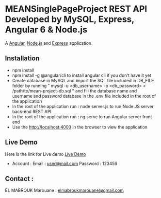 # MEANSinglePageProject REST API Developed by MySQL, Express, Angular 6 & Node.js

A [Angular](https://angular.io/), [Node.js](https://nodejs.org/en/) and [Express](https://expressjs.com/) application.

## Installation

- npm install
- npm install -g @angular/cli to install angular cli if you don't have it yet
- Create database in MySQL and import the SQL file included in DB_FILE folder by running " mysql -u <db_username> -p <db_password> < /path/to/mean-project-db.sql " and fill the database name and username and password database in the .env file included in the root of the application
- In the root of the application run : node server.js to run Node JS server back-end REST API
- In the root of the application run : ng serve to run Angular server front-end
- Use the [http://localhost:4000](http://localhost:4000) in the browser to view the application

## Live Demo

Here is the link for Live demo [Live Demo](http://elmabroukmarouane.pw/MEANSinglePageProject/)

- Account :
  Email : [user@mail.com](user@mail.com)
  Password : 123456

## Contact :

EL MABROUK Marouane : [elmabroukmarouane@gmail.com](elmabroukmarouane@gmail.com)
